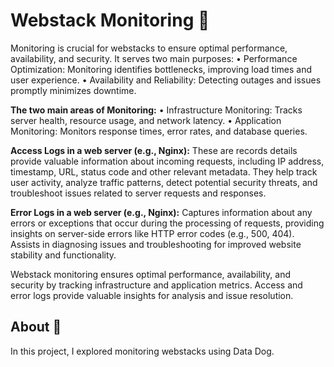 # Webstack Monitoring :page_with_curl:
Monitoring is crucial for webstacks to ensure optimal performance, availability, and security. It serves two main purposes:
•	Performance Optimization: Monitoring identifies bottlenecks, improving load times and user experience.
•	Availability and Reliability: Detecting outages and issues promptly minimizes downtime.

**The two main areas of Monitoring:**
•	Infrastructure Monitoring: Tracks server health, resource usage, and network latency.
•	Application Monitoring: Monitors response times, error rates, and database queries.

**Access Logs in a web server (e.g., Nginx):** These are records details provide valuable information about incoming requests, including IP address, timestamp, URL, status code and other relevant metadata. They help track user activity, analyze traffic patterns, detect potential security threats, and troubleshoot issues related to server requests and responses.

**Error Logs in a web server (e.g., Nginx):** Captures information about any errors or exceptions that occur during the processing of requests, providing insights on server-side errors like HTTP error codes (e.g., 500, 404). Assists in diagnosing issues and troubleshooting for improved website stability and functionality.

Webstack monitoring ensures optimal performance, availability, and security by tracking infrastructure and application metrics. Access and error logs provide valuable insights for analysis and issue resolution.

## About :monocle_face:
In this project, I explored monitoring webstacks using Data Dog.
